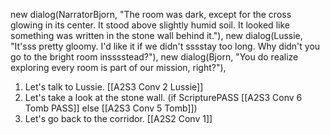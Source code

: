 new dialog(NarratorBjorn, "The room was dark, except for the cross glowing in its center. It stood above slightly humid soil. It looked like something was written in the stone wall behind it."),
new dialog(Lussie, "It'sss pretty gloomy. I'd like it if we didn't sssstay too long. Why didn't you go to the bright room insssstead?"),
new dialog(Bjorn, "You do realize exploring every room is part of our mission, right?"),

1. Let's talk to Lussie. [[A2S3 Conv 2 Lussie]]
2. Let's take a look at the stone wall. (if ScripturePASS [[A2S3 Conv 6 Tomb PASS]] else [[A2S3 Conv 5 Tomb]])
3. Let's go back to the corridor. [[A2S2 Conv 1]]